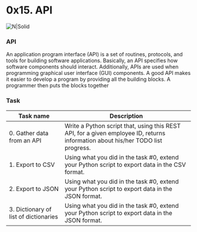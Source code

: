 # 0x15. API

![N|Solid](https://media.sproutsocial.com/uploads/2015/04/What-is-an-API.png)

### API

An application program interface (API) is a set of routines, protocols, and tools for building software applications. Basically, an API specifies how software components should interact. Additionally, APIs are used when programming graphical user interface (GUI) components. A good API makes it easier to develop a program by providing all the building blocks. A programmer then puts the blocks together

### Task

| Task name | Description |
| --- | --- |
| 0. Gather data from an API | Write a Python script that, using this REST API, for a given employee ID, returns information about his/her TODO list progress. |
| 1. Export to CSV | Using what you did in the task #0, extend your Python script to export data in the CSV format. |
| 2. Export to JSON  | Using what you did in the task #0, extend your Python script to export data in the JSON format. |
| 3. Dictionary of list of dictionaries | Using what you did in the task #0, extend your Python script to export data in the JSON format. |
